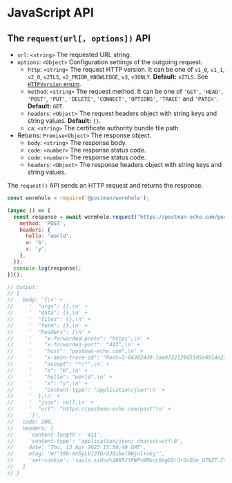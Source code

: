 # JavaScript API

## The `request(url[, options])` API

* `url`: `<string>` The requested URL string.
* `options`: `<Object>` Configuration settings of the outgoing request.
  * `http`: `<string>` The request HTTP version. It can be one of `v1_0`,
    `v1_1`, `v2_0`, `v2TLS`, `v2_PRIOR_KNOWLEDGE`, `v3`, `v3ONLY`.
    **Default:** `v2TLS`. See [`HTTPVersion` enum](C++-API.md#httpversion-enum).
  * `method`: `<string>` The request method. It can be one of `'GET'`, `'HEAD'`,
    `'POST'`, `'PUT'`, `'DELETE'`, `'CONNECT'`, `'OPTIONS'`, `'TRACE'` and
    `'PATCH'`. **Default:** `GET`.
  * `headers`: `<Object>` The request headers object with string keys and string
    values. **Default:** `{}`.
  * `ca`: `<string>` The certificate authority bundle file path.
* Returns: `Promise<Object>` The response object.
  * `body`: `<string>` The response body.
  * `code`: `<number>` The response status code.
  * `code`: `<number>` The response status code.
  * `headers`: `<Object>` The response headers object with string keys and
    string values.

The `request()` API sends an HTTP request and returns the response.

```javascript
const wormhole = require('@postman/wormhole');

(async () => {
  const response = await wormhole.request('https://postman-echo.com/post', {
    method: 'POST',
    headers: {
      hello: 'world',
      a: 'b',
      x: 'y',
    },
  });
  console.log(response);
})();

// Output:
// {
//   body: '{\n' +
//     '  "args": {},\n' +
//     '  "data": {},\n' +
//     '  "files": {},\n' +
//     '  "form": {},\n' +
//     '  "headers": {\n' +
//     '    "x-forwarded-proto": "https",\n' +
//     '    "x-forwarded-port": "443",\n' +
//     '    "host": "postman-echo.com",\n' +
//     '    "x-amzn-trace-id": "Root=1-643824d9-1ae0722129d51d5e4914a23d",\n' +
//     '    "accept": "*/*",\n' +
//     '    "a": "b",\n' +
//     '    "hello": "world",\n' +
//     '    "x": "y",\n' +
//     '    "content-type": "application/json"\n' +
//     '  },\n' +
//     '  "json": null,\n' +
//     '  "url": "https://postman-echo.com/post"\n' +
//     '}',
//   code: 200,
//   headers: {
//     'content-length': '411',
//     'content-type': 'application/json; charset=utf-8',
//     date: 'Thu, 13 Apr 2023 15:50:49 GMT',
//     etag: 'W/"19b-Xn5yLV12T6rdJQsbelXWjnl+xkg"',
//     'set-cookie': 'sails.sid=s%3AKRJtFWPvKMurL0xgG5rJr3cGUo_U7NZT.ItROs47R2FQ7kGQbRtK1hXN7AkOoWOsdoZcPsChLxZA; Path=/; HttpOnly'
//   }
// }
```
